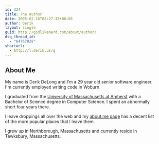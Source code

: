 ```yaml
---
id: 324
title: The Author
date: 2005-02-16T08:27:32+00:00
author: Derik
layout: single
guid: http://godlikenerd.com/about/author/
dsq_thread_id:
  - "64767828"
shorturl:
  - http://l.derik.us/q
---
```

## About Me

My name is Derik DeLong and I'm a 29 year old senior software engineer. I'm currently employed writing code in Woburn.

I graduated from the [University of Massachusetts at Amherst](http://www.umass.edu) with a Bachelor of Science degree in Computer Science. I spent an abnormally short four years there.

I leave droppings all over the web and my [about.me page](http://about.me/derik) has a decent list of the more popular places that I leave them.

I grew up in Northborough, Massachusetts and currently reside in Tewksbury, Massachusetts.